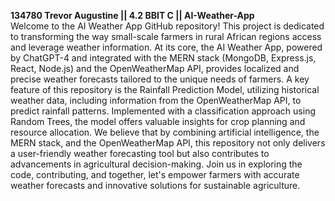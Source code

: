 <b> 134780 Trevor Augustine || 4.2 BBIT C || AI-Weather-App </b>  <br>
Welcome to the AI Weather App GitHub repository! This project is dedicated to transforming the way small-scale farmers in rural African regions access and leverage weather information. At its core, the AI Weather App, powered by ChatGPT-4 and integrated with the MERN stack (MongoDB, Express.js, React, Node.js) and the OpenWeatherMap API, provides localized and precise weather forecasts tailored to the unique needs of farmers. A key feature of this repository is the Rainfall Prediction Model, utilizing historical weather data, including information from the OpenWeatherMap API, to predict rainfall patterns. Implemented with a classification approach using Random Trees, the model offers valuable insights for crop planning and resource allocation. We believe that by combining artificial intelligence, the MERN stack, and the OpenWeatherMap API, this repository not only delivers a user-friendly weather forecasting tool but also contributes to advancements in agricultural decision-making. Join us in exploring the code, contributing, and together, let's empower farmers with accurate weather forecasts and innovative solutions for sustainable agriculture.
